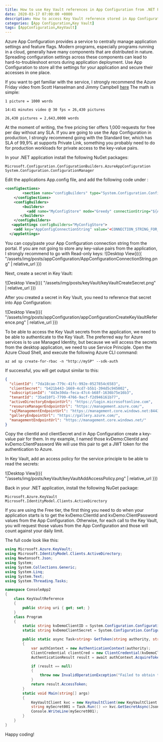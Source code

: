 ```yaml
---
title: How to use Key Vault references in App Configuration from .NET Framework Console application
date: 2020-03-17 07:00:00 +0000
description: How to access Key Vault reference stored in App Configuration from .NET Framework console application
categories: [App Configuration,Key Vault]
tags: [AppConfiguration,KeyVault]
---
```

Azure App Configuration provides a service to centrally manage application settings and feature flags. Modern programs, especially programs running in a cloud, generally have many components that are distributed in nature. Spreading configuration settings across these components can lead to hard-to-troubleshoot errors during application deployment. Use App Configuration to store all the settings for your application and secure their accesses in one place.

If you want to get familiar with the service, I strongly recommend the Azure Friday video from Scott Hanselman and Jimmy Campbell [here](https://channel9.msdn.com/Shows/Azure-Friday/Getting-started-with-Azure-App-Configuration)
The math is simple:
```
1 picture = 1000 words

14:41 minutes video @ 30 fps = 26,430 pictures

26,430 pictures = 2,643,0000 words 
```

At the moment of writing, the free pricing tier offers 1,000 requests for free per day without any SLA. If you are going to use the App Configuration in production, I strongly recommend going with the Standard tier, which has SLA of 99,9% at supports Private Link, something you probably need to do for production workloads for private access to the key-value pairs.

In your .NET application install the following NuGet packages:
```
Microsoft.Configuration.ConfigurationBuilders.AzureAppConfiguration
System.Configuration.ConfigurationManager
```

Edit the applications App.config file, and add the following code under <configuration>:
```xml
<configSections>
        <section name="configBuilders" type="System.Configuration.ConfigurationBuildersSection, System.Configuration, Version=4.0.0.0, Culture=neutral, PublicKeyToken=b03f5f7f11d50a3a" restartOnExternalChanges="false" requirePermission="false" />
    </configSections>
    <configBuilders>
        <builders>
          <add name="MyConfigStore" mode="Greedy" connectionString="${AppConfigConnectionString}" type="Microsoft.Configuration.ConfigurationBuilders.AzureAppConfigurationBuilder, Microsoft.Configuration.ConfigurationBuilders.AzureAppConfiguration" />
       </builders>
    </configBuilders>
   <appSettings configBuilders="MyConfigStore">
    <add key="AppConfigConnectionString" value="<CONNECTION_STRING_FOR_YOUR_APP_CONFIGURAION>" />
  </appSettings>
```
You can copy/paste your App Configuration connection string from the portal. If you are not going to store any key-value pairs from the application, I strongly recommend to go with Read-only keys:
![Desktop View]({{ "/assets/img/posts/appConfiguration/AppConfigurationConnectionString.png" | relative_url }})

Next, create a secret in Key Vault:

![Desktop View]({{ "/assets/img/posts/keyVault/keyVaultCreateSecret.png" | relative_url }})

After you created a secret in Key Vault, you need to reference that secret into App Configuration:

![Desktop View]({{ "/assets/img/posts/appConfiguration/appConfigurationCreateKeyVaultReference.png" | relative_url }})

To be able to access the Key Vault secrets from the application, we need to be able to authenticate to the Key Vault. The preferred way for Azure services is to use Managed Identity, but because we will access the secrets from the desktop application, we need to use Service Principle.
Open the Azure Cloud Shell, and execute the following Azure CLI command:
```shell
az ad sp create-for-rbac -n "http://mySP" --sdk-auth
```
If successful, you will get output similar to this:
```json
{
  "clientId": "7da18cae-779c-41fc-992e-0527854c6583",
  "clientSecret": "b421b443-1669-4cd7-b5b1-394d5c945002",
  "subscriptionId": "443e30da-feca-47c4-b68f-1636b75e16b3",
  "tenantId": "35ad10f1-7799-4766-9acf-f2d946161b77",
  "activeDirectoryEndpointUrl": "https://login.microsoftonline.com",
  "resourceManagerEndpointUrl": "https://management.azure.com/",
  "sqlManagementEndpointUrl": "https://management.core.windows.net:8443/",
  "galleryEndpointUrl": "https://gallery.azure.com/",
  "managementEndpointUrl": "https://management.core.windows.net/"
}
```
Copy the clientId and clientSecret and in App Configuration create a key-value pair for them. In my example, I named those kvDemo:ClientId and kvDemo:ClientPassword
We will use this pair to get a JWT token for the authentication to Azure.

In Key Vault, add an access policy for the service principle to be able to read the secrets:

![Desktop View]({{ "/assets/img/posts/keyVault/keyVaultAddAccessPolicy.png" | relative_url }})

Back in your .NET application, install the following NuGet package:
```
Microsoft.Azure.KeyVault
Microsoft.IdentityModel.Clients.ActiveDirectory
```

If you are using the Free tier, the first thing you need to do when your application starts is to get the kvDemo:ClientId and kvDemo:ClientPassword values from the App Configuration. Otherwise, for each call to the Key Vault, you will request those values from the App Configuration and those will count against your daily limit.

The full code look like this:
```c#
using Microsoft.Azure.KeyVault;
using Microsoft.IdentityModel.Clients.ActiveDirectory;
using Newtonsoft.Json;
using System;
using System.Collections.Generic;
using System.Linq;
using System.Text;
using System.Threading.Tasks;

namespace ConsoleApp2
{
    class KeyVaultReference
    {
        public string uri { get; set; }
    }
    class Program
    {
        static string kvDemoClientID = System.Configuration.ConfigurationManager.AppSettings["kvDemo:ClientId"];
        static string kvDemoClientSecret = System.Configuration.ConfigurationManager.AppSettings["kvDemo:ClientSecret"];

        public static async Task<string> GetToken(string authority, string resource, string scope)
        {
            var authContext = new AuthenticationContext(authority);
            ClientCredential clientCred = new ClientCredential(kvDemoClientID, kvDemoClientSecret);
            AuthenticationResult result = await authContext.AcquireTokenAsync(resource, clientCred);

            if (result == null)
            {
                throw new InvalidOperationException("Failed to obtain the JWT token");
            }
            return result.AccessToken;
        }
        static void Main(string[] args)
        {
            KeyVaultClient kvc = new KeyVaultClient(new KeyVaultClient.AuthenticationCallback(GetToken));
            string mySecret001 = Task.Run(() => kvc.GetSecretAsync(JsonConvert.DeserializeObject<KeyVaultReference>(System.Configuration.ConfigurationManager.AppSettings["ConsoleApp:MySecret001"]).uri)).ConfigureAwait(false).GetAwaiter().GetResult().Value;
            Console.WriteLine(mySecret001);
        }
    }
}
```

Happy coding!